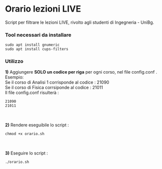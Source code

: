 # Orario lezioni LIVE
Script per filtrare le lezioni LIVE, rivolto agli studenti di Ingegneria - UniBg.


### Tool necessari da installare
```shell
sudo apt install gnumeric
sudo apt install cups-filters
```
### Utilizzo
**1)** Aggiungere **SOLO un codice per riga** per ogni corso, nel file config.conf .<br>
Esempio:<br>
Se il corso di Analisi 1 corrisponde al codice : 21090 <br>
Se il corso di Fisica corrsiponde al codice : 21011
<br>
Il file config.conf risulterà : <br>
```text
21090
21011
```
<br><br>
**2)** Rendere eseguibile lo script :
```text
chmod +x orario.sh
```
<br><br>
**3)** Eseguire lo script :
```text
./orario.sh
```
